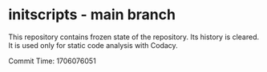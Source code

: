 # initscripts - main branch

This repository contains frozen state of the repository.
Its history is cleared. It is used only for static code
analysis with Codacy.

Commit Time: 1706076051